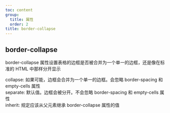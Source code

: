 ```yaml
---
toc: content
group:
  title: 属性
  order: 2
title: border-collapse
---
```


## border-collapse

border-collapse 属性设置表格的边框是否被合并为一个单一的边框，还是像在标准的 HTML 中那样分开显示

collapse: 如果可能，边框会合并为一个单一的边框。会忽略 border-spacing 和 empty-cells 属性  
separate: 默认值。边框会被分开。不会忽略 border-spacing 和 empty-cells 属性  
inherit: 规定应该从父元素继承 border-collapse 属性的值
